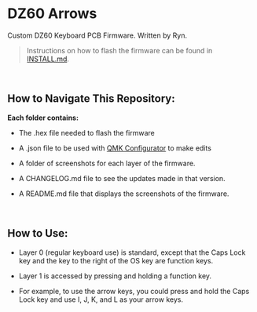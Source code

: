 # DZ60 Arrows

Custom DZ60 Keyboard PCB Firmware. Written by Ryn.

> Instructions on how to flash the firmware can be found in [INSTALL.md](INSTALL.md).


<br>


## How to Navigate This Repository:

**Each folder contains:**
- The .hex file needed to flash the firmware


- A .json file to be used with [QMK Configurator](https://config.qmk.fm/#/dz60/LAYOUT_60_ansi) to make edits


- A folder of screenshots for each layer of the firmware.


- A CHANGELOG.md file to see the updates made in that version.


- A README.md file that displays the screenshots of the firmware.


<br>


## How to Use:

- Layer 0 (regular keyboard use) is standard, except that the Caps Lock key and the key to the right of the OS key are function keys.


- Layer 1 is accessed by pressing and holding a function key. 


- For example, to use the arrow keys, you could press and hold the Caps Lock key and use I, J, K, and L as your arrow keys.